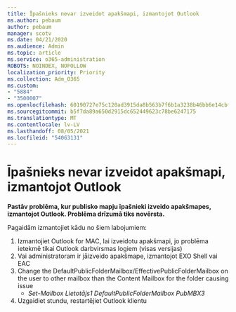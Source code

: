 ```yaml
---
title: Īpašnieks nevar izveidot apakšmapi, izmantojot Outlook
ms.author: pebaum
author: pebaum
manager: scotv
ms.date: 04/21/2020
ms.audience: Admin
ms.topic: article
ms.service: o365-administration
ROBOTS: NOINDEX, NOFOLLOW
localization_priority: Priority
ms.collection: Adm_O365
ms.custom:
- "5884"
- "3500007"
ms.openlocfilehash: 60190727e75c120ad3915da8b563b7f6b1a3238b46bb6e14cbf956365e1a84e0
ms.sourcegitcommit: b5f7da89a650d2915dc652449623c78be6247175
ms.translationtype: MT
ms.contentlocale: lv-LV
ms.lasthandoff: 08/05/2021
ms.locfileid: "54063131"
---
```

# <a name="owner-cannot-create-sub-folder-using-outlook"></a>Īpašnieks nevar izveidot apakšmapi, izmantojot Outlook

**Pastāv problēma, kur publisko mapju īpašnieki izveido apakšmapes, izmantojot Outlook. Problēma drīzumā tiks novērsta.**

Pagaidām izmantojiet kādu no šiem labojumiem:

1. Izmantojiet Outlook for MAC, lai izveidotu apakšmapi, jo problēma ietekmē tikai Outlook darbvirsmas logiem (visas versijas)
2. Vai administratoram ir jāizveido apakšmape, izmantojot EXO Shell vai EAC
3. Change the DefaultPublicFolderMailbox/EffectivePublicFolderMailbox on the user to other mailbox than the Content Mailbox for the folder causing issue  
    - *Set-Mailbox Lietotājs1 DefaultPublicFolderMailbox PubMBX3*
4. Uzgaidiet stundu, restartējiet Outlook klientu